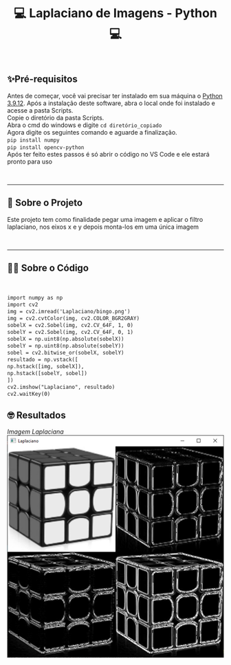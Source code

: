 <h1 align="center">💻 Laplaciano de Imagens - Python 💻</h1>

<br/>

## ✨Pré-requisitos

Antes de começar, você vai precisar ter instalado em sua máquina o
[Python 3.9.12](https://www.python.org/downloads/).
Após a instalação deste software, abra o local onde foi instalado e acesse a pasta Scripts.<br/>
Copie o diretório da pasta Scripts.<br/>
Abra o cmd do windows e digite `cd diretório_copiado`<br/>
Agora digite os seguintes comando e aguarde a finalização.<br/>
`pip install numpy`<br/>
`pip install opencv-python`<br/>
Após ter feito estes passos é só abrir o código no VS Code e ele estará pronto para uso

<br/>

---

## 📝 Sobre o Projeto
Este projeto tem como finalidade pegar uma imagem e aplicar o filtro laplaciano, nos eixos x e y depois monta-los em uma única imagem

<br/>

---

## 🐱‍💻 Sobre o Código 

<br/>

```Py
import numpy as np
import cv2
img = cv2.imread('Laplaciano/bingo.png')
img = cv2.cvtColor(img, cv2.COLOR_BGR2GRAY)
sobelX = cv2.Sobel(img, cv2.CV_64F, 1, 0)
sobelY = cv2.Sobel(img, cv2.CV_64F, 0, 1)
sobelX = np.uint8(np.absolute(sobelX))
sobelY = np.uint8(np.absolute(sobelY))
sobel = cv2.bitwise_or(sobelX, sobelY)
resultado = np.vstack([
np.hstack([img, sobelX]),
np.hstack([sobelY, sobel])
])
cv2.imshow("Laplaciano", resultado)
cv2.waitKey(0)
```

## 🤓 Resultados
*Imagem Laplaciana* <br/>
![Imagem 1](Resultados/bingo_laplaciano.png)
